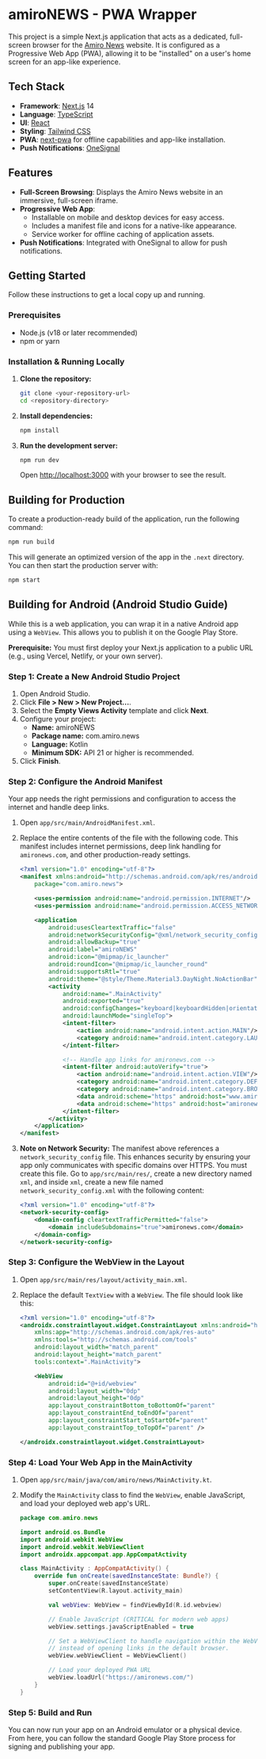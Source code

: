 # amiroNEWS - PWA Wrapper

This project is a simple Next.js application that acts as a dedicated, full-screen browser for the [Amiro News](https://amironews.com/) website. It is configured as a Progressive Web App (PWA), allowing it to be "installed" on a user's home screen for an app-like experience.

## Tech Stack

- **Framework**: [Next.js](https://nextjs.org/) 14
- **Language**: [TypeScript](https://www.typescriptlang.org/)
- **UI**: [React](https://react.dev/)
- **Styling**: [Tailwind CSS](https://tailwindcss.com/)
- **PWA**: [next-pwa](https://www.npmjs.com/package/next-pwa) for offline capabilities and app-like installation.
- **Push Notifications**: [OneSignal](https://onesignal.com/)

## Features

- **Full-Screen Browsing**: Displays the Amiro News website in an immersive, full-screen iframe.
- **Progressive Web App**:
    - Installable on mobile and desktop devices for easy access.
    - Includes a manifest file and icons for a native-like appearance.
    - Service worker for offline caching of application assets.
- **Push Notifications**: Integrated with OneSignal to allow for push notifications.

## Getting Started

Follow these instructions to get a local copy up and running.

### Prerequisites

- Node.js (v18 or later recommended)
- npm or yarn

### Installation & Running Locally

1.  **Clone the repository:**
    ```bash
    git clone <your-repository-url>
    cd <repository-directory>
    ```

2.  **Install dependencies:**
    ```bash
    npm install
    ```

3.  **Run the development server:**
    ```bash
    npm run dev
    ```

    Open [http://localhost:3000](http://localhost:3000) with your browser to see the result.

## Building for Production

To create a production-ready build of the application, run the following command:

```bash
npm run build
```

This will generate an optimized version of the app in the `.next` directory. You can then start the production server with:

```bash
npm start
```

## Building for Android (Android Studio Guide)

While this is a web application, you can wrap it in a native Android app using a `WebView`. This allows you to publish it on the Google Play Store.

**Prerequisite:** You must first deploy your Next.js application to a public URL (e.g., using Vercel, Netlify, or your own server).

### Step 1: Create a New Android Studio Project

1.  Open Android Studio.
2.  Click **File > New > New Project...**.
3.  Select the **Empty Views Activity** template and click **Next**.
4.  Configure your project:
    - **Name:** amiroNEWS
    - **Package name:** com.amiro.news
    - **Language:** Kotlin
    - **Minimum SDK:** API 21 or higher is recommended.
5.  Click **Finish**.

### Step 2: Configure the Android Manifest

Your app needs the right permissions and configuration to access the internet and handle deep links.

1.  Open `app/src/main/AndroidManifest.xml`.
2.  Replace the entire contents of the file with the following code. This manifest includes internet permissions, deep link handling for `amironews.com`, and other production-ready settings.

    ```xml
    <?xml version="1.0" encoding="utf-8"?>
    <manifest xmlns:android="http://schemas.android.com/apk/res/android"
        package="com.amiro.news">

        <uses-permission android:name="android.permission.INTERNET"/>
        <uses-permission android:name="android.permission.ACCESS_NETWORK_STATE"/>

        <application
            android:usesCleartextTraffic="false"
            android:networkSecurityConfig="@xml/network_security_config"
            android:allowBackup="true"
            android:label="amiroNEWS"
            android:icon="@mipmap/ic_launcher"
            android:roundIcon="@mipmap/ic_launcher_round"
            android:supportsRtl="true"
            android:theme="@style/Theme.Material3.DayNight.NoActionBar">
            <activity
                android:name=".MainActivity"
                android:exported="true"
                android:configChanges="keyboard|keyboardHidden|orientation|screenSize|uiMode"
                android:launchMode="singleTop">
                <intent-filter>
                    <action android:name="android.intent.action.MAIN"/>
                    <category android:name="android.intent.category.LAUNCHER"/>
                </intent-filter>

                <!-- Handle app links for amironews.com -->
                <intent-filter android:autoVerify="true">
                    <action android:name="android.intent.action.VIEW"/>
                    <category android:name="android.intent.category.DEFAULT"/>
                    <category android:name="android.intent.category.BROWSABLE"/>
                    <data android:scheme="https" android:host="www.amironews.com"/>
                    <data android:scheme="https" android:host="amironews.com"/>
                </intent-filter>
            </activity>
        </application>
    </manifest>
    ```

3.  **Note on Network Security:** The manifest above references a `network_security_config` file. This enhances security by ensuring your app only communicates with specific domains over HTTPS. You must create this file. Go to `app/src/main/res/`, create a new directory named `xml`, and inside `xml`, create a new file named `network_security_config.xml` with the following content:

    ```xml
    <?xml version="1.0" encoding="utf-8"?>
    <network-security-config>
        <domain-config cleartextTrafficPermitted="false">
            <domain includeSubdomains="true">amironews.com</domain>
        </domain-config>
    </network-security-config>
    ```

### Step 3: Configure the WebView in the Layout

1.  Open `app/src/main/res/layout/activity_main.xml`.
2.  Replace the default `TextView` with a `WebView`. The file should look like this:

    ```xml
    <?xml version="1.0" encoding="utf-8"?>
    <androidx.constraintlayout.widget.ConstraintLayout xmlns:android="http://schemas.android.com/apk/res/android"
        xmlns:app="http://schemas.android.com/apk/res-auto"
        xmlns:tools="http://schemas.android.com/tools"
        android:layout_width="match_parent"
        android:layout_height="match_parent"
        tools:context=".MainActivity">

        <WebView
            android:id="@+id/webview"
            android:layout_width="0dp"
            android:layout_height="0dp"
            app:layout_constraintBottom_toBottomOf="parent"
            app:layout_constraintEnd_toEndOf="parent"
            app:layout_constraintStart_toStartOf="parent"
            app:layout_constraintTop_toTopOf="parent" />

    </androidx.constraintlayout.widget.ConstraintLayout>
    ```

### Step 4: Load Your Web App in the MainActivity

1.  Open `app/src/main/java/com/amiro/news/MainActivity.kt`.
2.  Modify the `MainActivity` class to find the `WebView`, enable JavaScript, and load your deployed web app's URL.

    ```kotlin
    package com.amiro.news

    import android.os.Bundle
    import android.webkit.WebView
    import android.webkit.WebViewClient
    import androidx.appcompat.app.AppCompatActivity

    class MainActivity : AppCompatActivity() {
        override fun onCreate(savedInstanceState: Bundle?) {
            super.onCreate(savedInstanceState)
            setContentView(R.layout.activity_main)

            val webView: WebView = findViewById(R.id.webview)

            // Enable JavaScript (CRITICAL for modern web apps)
            webView.settings.javaScriptEnabled = true

            // Set a WebViewClient to handle navigation within the WebView itself
            // instead of opening links in the default browser.
            webView.webViewClient = WebViewClient()

            // Load your deployed PWA URL
            webView.loadUrl("https://amironews.com/")
        }
    }
    ```

### Step 5: Build and Run

You can now run your app on an Android emulator or a physical device. From here, you can follow the standard Google Play Store process for signing and publishing your app.